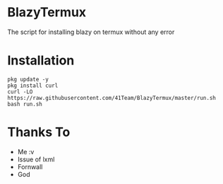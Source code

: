# BlazyTermux

The script for installing blazy on termux without any error

# Installation
```
pkg update -y
pkg install curl 
curl -LO https://raw.githubusercontent.com/41Team/BlazyTermux/master/run.sh
bash run.sh
```

# Thanks To

* Me :v
* Issue of lxml
* Fornwall
* God
